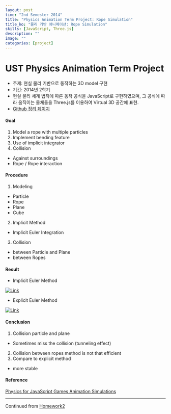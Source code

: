 ```yaml
---
layout: post
time: "2nd Semester 2014"
title: "Physics Animation Term Project: Rope Simulation"
title_ko: "물리 기반 애니메이션: Rope Simulation"
skills: [JavaScript, Three.js]
description: ""
image: ""
categories: [project]
---
```


# UST Physics Animation Term Project
- 주제: 현실 물리 기반으로 동작하는 3D model 구현
- 기간: 2014년 2학기
- 현실 물리 세계 법칙에 따른 동작 공식을 JavaScript로 구현하였으며, 그 공식에 따라 움직이는 물체들을 Three.js를 이용하여 Virtual 3D 공간에 표현. 
- [Github 정리 페이지](https://github.com/jungbin-kim/web/tree/master/threejs/physics-animation/term-project)

#### Goal
1. Model a rope with multiple particles
2. Implement bending feature
3. Use of implicit integrator
4. Collision
 - Against surroundings
 - Rope / Rope interaction

#### Procedure
1. Modeling
 - Particle
 - Rope
 - Plane
 - Cube
2. Implicit Method
 - Implicit Euler Integration
3. Collision
 - between Particle and Plane
 - between Ropes

#### Result
- Implicit Euler Method

[![Link](http://img.youtube.com/vi/urBGSMNdgpQ/0.jpg)](http://www.youtube.com/watch?v=urBGSMNdgpQ)

- Explicit Euler Method

[![Link](http://img.youtube.com/vi/-FTIIJMbzqM/0.jpg)](http://www.youtube.com/watch?v=-FTIIJMbzqM)

#### Conclusion
1. Collision particle and plane
 - Sometimes miss the collision (tunneling effect)
2. Collision between ropes method is not that efficient
3. Compare to explicit method
 - more stable

#### Reference
[Physics for JavaScript Games Animation Simulations](https://github.com/devramtal/Physics-for-JavaScript-Games-Animation-Simulations)

***
Continued from [Homework2](https://github.com/jungbin-kim/web/tree/master/threejs/physics-animation/homework2)